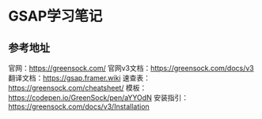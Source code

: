 # GSAP学习笔记






## 参考地址
官网：https://greensock.com/
官网v3文档：https://greensock.com/docs/v3
翻译文档：https://gsap.framer.wiki
速查表：https://greensock.com/cheatsheet/
模板：https://codepen.io/GreenSock/pen/aYYOdN
安装指引：https://greensock.com/docs/v3/Installation